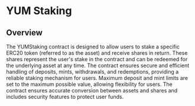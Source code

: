 # YUM Staking

## Overview

The YUMStaking contract is designed to allow users to stake a specific ERC20 token (referred to as the asset) and receive shares in return. These shares represent the user's stake in the contract and can be redeemed for the underlying asset at any time. The contract ensures secure and efficient handling of deposits, mints, withdrawals, and redemptions, providing a reliable staking mechanism for users. Maximum deposit and mint limits are set to the maximum possible value, allowing flexibility for users. The contract ensures accurate conversion between assets and shares and includes security features to protect user funds.
